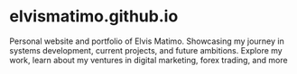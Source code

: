# elvismatimo.github.io
Personal website and portfolio of Elvis Matimo. Showcasing my journey in systems development, current projects, and future ambitions. Explore my work, learn about my ventures in digital marketing, forex trading, and more
